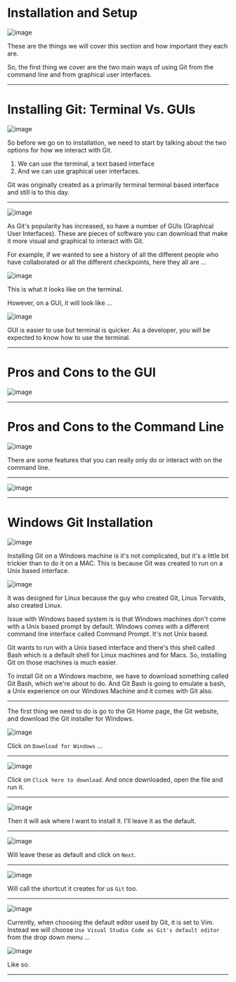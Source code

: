 # Installation and Setup

![image](https://user-images.githubusercontent.com/107522496/212688527-67196e63-61a3-48e3-a947-f2cccfeb8905.png)

These are the things we will cover this section and how important they each are. 

So, the first thing we cover are the two main ways of using Git from the command line and from graphical user interfaces.

---

<!-- L13 Installing Git: Terminal Vs. GUIs -->

# Installing Git: Terminal Vs. GUIs

![image](https://user-images.githubusercontent.com/107522496/212689022-48f12b1e-c8a0-4d6e-9f20-4fea9ab3b593.png)

So before we go on to installation, we need to start by talking about the two options for how we interact with Git.

1. We can use the terminal, a text based interface
2. And we can use graphical user interfaces.

Git was originally created as a primarily terminal terminal based interface and still is to this day.

---

![image](https://user-images.githubusercontent.com/107522496/212690447-e27d7c4a-7999-4b47-b141-6ff891c983a9.png)

As Git's popularity has increased, so have a number of GUIs (Graphical User Interfaces). These are pieces of software you can download that make it  more visual and graphical to interact with Git.

For example, if we wanted to see a history of all the different people who have collaborated or all the different checkpoints, here they all are ...

![image](https://user-images.githubusercontent.com/107522496/212692112-d217a763-0aec-4589-8d72-17463f53fd97.png)

This is what it looks like on the terminal.

However, on a GUI, it will look like ...

![image](https://user-images.githubusercontent.com/107522496/212692274-041cc055-2644-4b85-b51d-40ffdf916600.png)

GUI is easier to use but terminal is quicker. As a developer, you will be expected to know how to use the terminal. 

---

# Pros and Cons to the GUI

![image](https://user-images.githubusercontent.com/107522496/212692800-d9e1053a-1d7b-40cf-9717-45969468ff01.png)

---

# Pros and Cons to the Command Line 

![image](https://user-images.githubusercontent.com/107522496/212693027-94855ce3-c617-4e1f-9e2f-83d74171a632.png)

There are some features that you can really only do or interact with on the command line.  

---

![image](https://user-images.githubusercontent.com/107522496/212694014-8e8852f9-1c29-4563-a820-fa6ac23c735b.png)

---

# Windows Git Installation

![image](https://user-images.githubusercontent.com/107522496/212774306-432cacf9-251b-481f-b432-35ac5384f408.png)

Installing Git on a Windows machine is it's not complicated, but it's a little bit trickier than to do it on a MAC. This is because Git was created to run on a Unix based interface.

![image](https://user-images.githubusercontent.com/107522496/212774435-2799183f-e450-42dc-960a-9cc5fe13c51a.png)

It was designed for Linux because the guy who created Git, Linus Torvalds, also created Linux.

Issue with Windows based system is is that Windows machines don't come with a Unix based prompt by default. Windows comes with a different command line interface called Command Prompt. It's not Unix based.

Git wants to run with a Unix based interface and there's this shell called Bash which is a default shell for Linux machines and for Macs. So, installing Git on those machines is much easier.

To install Git on a Windows machine, we have to download something called Git Bash, which we're about to do. And Git Bash is going to emulate a bash, a Unix experience on our Windows Machine and it comes with Git also.

---

The first thing we need to do is go to the Git Home page, the Git website, and download the Git installer for Windows.

![image](https://user-images.githubusercontent.com/107522496/212777053-805d2a16-3614-400e-bdd2-b4e6ee69c470.png)

Click on `Download for Windows` ...

---

![image](https://user-images.githubusercontent.com/107522496/212777153-41b2c955-9192-4b4c-8e4a-ba981e97b58b.png)


Click on `Click here to download`. And once downloaded, open the file and run it.

---

![image](https://user-images.githubusercontent.com/107522496/212777281-85eece1f-d762-4a32-adf7-c160afad8e84.png)

Then it will ask where I want to install it. I'll leave it as the default.

---

![image](https://user-images.githubusercontent.com/107522496/212777991-8c44b671-c1b5-40c7-b253-6067fc2c0954.png)

Will leave these as default and click on `Next`.

---

![image](https://user-images.githubusercontent.com/107522496/212778074-8f8bb5b1-1ac7-4255-8047-fae23c183f39.png)

Will call the shortcut it creates for us `Git` too.

---

![image](https://user-images.githubusercontent.com/107522496/212778269-e4c94b77-31a6-4e2d-b768-d39c2727f7f5.png)

Currently, when choosing the default editor used by Git, it is set to Vim. Instead we will choose `Use Visual Studio Code as Git's default editor` from the drop down menu ...

![image](https://user-images.githubusercontent.com/107522496/212778405-fe49745f-617b-4287-84dc-0a9b5d02f939.png)

Like so.

---









